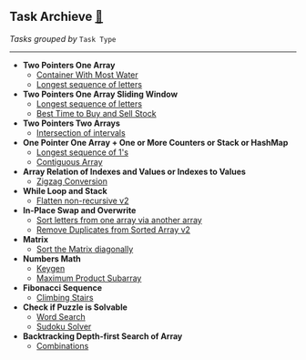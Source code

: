 ## Task Archieve [:scroll:](./README.md)

_Tasks grouped by_ `Task Type`

---

- __Two Pointers One Array__
  - [Container With Most Water](./most-water/task.md)
  - [Longest sequence of letters](./longest-letter-subsequence/task.md)
- __Two Pointers One Array Sliding Window__
  - [Longest sequence of letters](./longest-letter-subsequence/task.md)
  - [Best Time to Buy and Sell Stock](./best-time-to-buy-and-sell-stock/task.md)
- __Two Pointers Two Arrays__
  - [Intersection of intervals](./intersection-intervals/task.md)
- __One Pointer One Array + One or More Counters or Stack or HashMap__
  - [Longest sequence of 1's](./longest-sequence-of-1s/task.md)
  - [Contiguous Array](./contiguous-array/task.md)
- __Array Relation of Indexes and Values or Indexes to Values__
  - [Zigzag Conversion](./zigzag-conversion/task.md)
- __While Loop and Stack__
  - [Flatten non-recursive v2](./flatten-nonrecursive-v2/task.md)
- __In-Place Swap and Overwrite__
  - [Sort letters from one array via another array](./sort-letters-two-arrays/task.md)
  - [Remove Duplicates from Sorted Array v2](./remove-duplicates-v2/task.md)
- __Matrix__
  - [Sort the Matrix diagonally](./matrix-diagonal-sort/task.md)
- __Numbers Math__
  - [Keygen](./keygen/task.md)
  - [Maximum Product Subarray](./maximum-product-subarray/task.md)
- __Fibonacci Sequence__
  - [Climbing Stairs](./climb-stairs/task.md)
- __Check if Puzzle is Solvable__
  - [Word Search](./word-search/task.md)
  - [Sudoku Solver](../cheatsheet/sudoku.js)
- __Backtracking Depth-first Search of Array__
  - [Combinations](./combinations/task.md)
